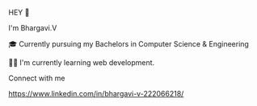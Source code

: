 HEY 👋 

I'm Bhargavi.V

🎓 Currently pursuing my Bachelors in Computer Science & Engineering

👩‍🎓 I'm currently learning web development.

Connect with me

https://www.linkedin.com/in/bhargavi-v-222066218/
